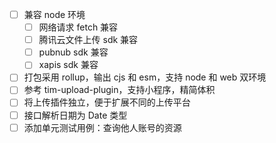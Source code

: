 - [ ] 兼容 node 环境
  - [ ] 网络请求 fetch 兼容
  - [ ] 腾讯云文件上传 sdk 兼容
  - [ ] pubnub sdk 兼容
  - [ ] xapis sdk 兼容
- [ ] 打包采用 rollup，输出 cjs 和 esm，支持 node 和 web 双环境
- [ ] 参考 tim-upload-plugin，支持小程序，精简体积
- [ ] 将上传插件独立，便于扩展不同的上传平台
- [ ] 接口解析日期为 Date 类型
- [ ] 添加单元测试用例：查询他人账号的资源